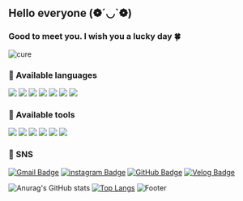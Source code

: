 ## Hello everyone (❁´◡`❁)
### Good to meet you. I wish you a lucky day 🍀

![cure](https://user-images.githubusercontent.com/109490372/190678993-100cf3d7-5a64-412e-b550-fd9bc1c645b1.gif)

### 🤍 Available languages
<img src="https://img.shields.io/badge/C-A8B9CC?style=flat-square&logo=C&logoColor=white"/> <img src="https://img.shields.io/badge/java-FF7800?style=flat-square&logo=openJDK&logoColor=white"/> 
<img src="https://img.shields.io/badge/JavaScript-F7DF1E?style=flat-square&logo=JavaScript&logoColor=white"/>
<img src="https://img.shields.io/badge/HTML5-E34F26?style=flat-square&logo=HTML5&logoColor=white"/> 
<img src="https://img.shields.io/badge/CSS3-1572B6?style=flat-square&logo=CSS3&logoColor=white"/> 
<img src="https://img.shields.io/badge/Python-3776AB?style=flat-square&logo=Python&logoColor=white"/> <img src="https://img.shields.io/badge/Unreal Engine-0E1128?style=flat-square&logo=Unreal Engine&logoColor=white"/>

### 🖤 Available tools
<img src="https://img.shields.io/badge/Adobe Photoshop-31A8FF?style=flat-square&logo=Adobe Photoshop&logoColor=white"/> <img src="https://img.shields.io/badge/Adobe Illustrator-FF9A00?style=flat-square&logo=AdobeIllustrator&logoColor=white"/>
<img src="https://img.shields.io/badge/Adobe Premiere Pro-9999FF?style=flat-square&logo=Adobe Premiere Pro&logoColor=white"/>
<img src="https://img.shields.io/badge/Visual Studio-5C2D91?style=flat-square&logo=Visual Studio&logoColor=white"/>
<img src="https://img.shields.io/badge/Visual Studio Code-007ACC?style=flat-square&logo=Visual Studio Code&logoColor=white"/>
<img src="https://img.shields.io/badge/Eclipse IDE-2C2255?style=flat-square&logo=Eclipse IDE&logoColor=white"/>

### 🧸 SNS
[![Gmail Badge](https://img.shields.io/badge/Gmail-d14836?style=flat-square&logo=Gmail&logoColor=white&link=mailto:komgolo67676767@gmail.com)](mailto:komgolo67676767@gmail.com)
[![instagram Badge](https://img.shields.io/badge/instagram-E4405F?style=flat-square&logo=instagram&logoColor=white&link=https://www.instagram.com/jabybmes2/)](https://www.instagram.com/jabybmes2/)
[![GitHub Badge](https://img.shields.io/badge/GitHub-181717?style=flat-square&logo=GitHub&logoColor=white&link=https://github.com/hyeunj)](https://github.com/hyeunj)
[![Velog Badge](https://img.shields.io/badge/Velog-181717?style=flat-square&logo=Velog&logoColor=white&link=https://velog.io/@hyeunj)](https://velog.io/@hyeunj)


![Anurag's GitHub stats](https://github-readme-stats.vercel.app/api?username=hyeunj&show_icons=true&theme=graywhite)
[![Top Langs](https://github-readme-stats.vercel.app/api/top-langs/?username=hyeunj&layout=compact&theme=graywhite)](https://github.com/hyeunj/github-readme-stats)
![Footer](https://capsule-render.vercel.app/api?type=waving&color=000000&height=200&section=footer)
